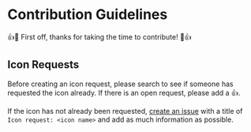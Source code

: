 # Contribution Guidelines

:+1::tada: First off, thanks for taking the time to contribute! :tada::+1:

## Icon Requests

Before creating an icon request, please search to see if someone has requested the icon already. If there is an open request, please add a :+1:.

If the icon has not already been requested, [create an issue](https://github.com/markusoelhafen/fantasy-icons/issues/new?title=Icon%20Request:) with a title of `Icon request: <icon name>` and add as much information as possible.
